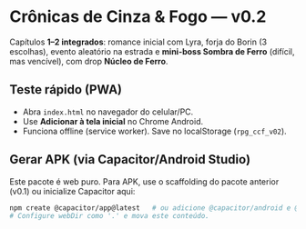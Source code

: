 # Crônicas de Cinza & Fogo — v0.2

Capítulos **1–2 integrados**: romance inicial com Lyra, forja do Borin (3 escolhas), evento aleatório na estrada e **mini-boss Sombra de Ferro** (difícil, mas vencível), com drop **Núcleo de Ferro**.

## Teste rápido (PWA)
- Abra `index.html` no navegador do celular/PC.
- Use **Adicionar à tela inicial** no Chrome Android.
- Funciona offline (service worker). Save no localStorage (`rpg_ccf_v02`).

## Gerar APK (via Capacitor/Android Studio)
Este pacote é web puro. Para APK, use o scaffolding do pacote anterior (v0.1) ou inicialize Capacitor aqui:
```bash
npm create @capacitor/app@latest   # ou adicione @capacitor/android e @capacitor/cli
# Configure webDir como '.' e mova este conteúdo.
```
